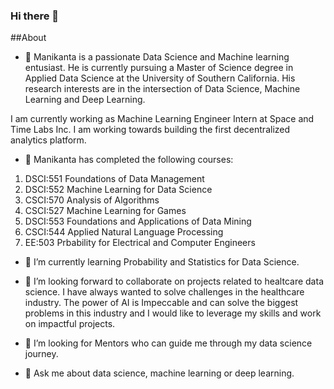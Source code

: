 ### Hi there 👋

##About

- 🔭 Manikanta is a passionate Data Science and Machine learning entusiast. He is currently pursuing a Master of Science degree in Applied Data Science at the University of Southern California. His research interests are in the intersection of Data Science, Machine Learning and Deep Learning.

I am currently working as Machine Learning Engineer Intern at Space and Time Labs Inc. I am working towards building the first decentralized analytics platform.

- 🔭 Manikanta has completed the following courses:
1. DSCI:551 Foundations of Data Management
2. DSCI:552 Machine Learning for Data Science
3. CSCI:570 Analysis of Algorithms
4. CSCI:527 Machine Learning for Games
5. DSCI:553 Foundations and Applications of Data Mining
6. CSCI:544 Applied Natural Language Processing
7. EE:503 Prbability for Electrical and Computer Engineers

- 🌱 I’m currently learning Probability and Statistics for Data Science.

- 👯 I’m looking forward to collaborate on projects related to healtcare data science. I have always wanted to solve challenges in the healthcare industry. The power of AI is Impeccable and can solve the biggest problems in this industry and I would like to leverage my skills and work on impactful projects.

- 🤔 I’m looking for Mentors who can guide me through my data science journey. 

- 💬 Ask me about data science, machine learning or deep learning. 



<!--
**Manikantacb/Manikantacb** is a ✨ _special_ ✨ repository because its `README.md` (this file) appears on your GitHub profile.

Here are some ideas to get you started:

- 🔭 I’m currently working on ...
- 🌱 I’m currently learning ...
- 👯 I’m looking to collaborate on ...
- 🤔 I’m looking for help with ...
- 💬 Ask me about ...
- 📫 How to reach me: ...
- 😄 Pronouns: ...
- ⚡ Fun fact: ...

-->

